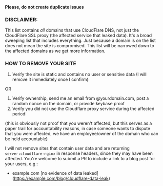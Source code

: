**Please, do not create duplicate issues**

### DISCLAIMER:
This list contains *all* domains that use CloudFlare DNS, not just the CloudFlare SSL proxy (the affected service that leaked data).
It's a broad sweeping list that includes everything.  Just because a domain is on the list does not mean the site is compromised.
This list will be narrowed down to the affected domains as we get more information.


### HOW TO REMOVE YOUR SITE
1. Verify the site is static and contains no user or sensitive data (I will remove it immediately once I confirm)  

OR  

1. Verify ownership, send me an email from @yourdomain.com, post a random nonce on the domain, or provide keybase proof
2. Verify you did not use the Cloudflare proxy service during the affected period 

(this is obviously not proof that you weren't affected, but this serves as a paper trail for accountability reasons, in case
someone wants to dispute that you were affected, we have an employee/owner of the domain who can be held accountable)

I will not remove sites that contain user data and are returning `server:cloudflare-nginx` in response headers, since they may have been affected.
You're welcome to submit a PR to include a link to a blog post for your users, e.g.:

- example.com \[no evidence of data leaked](https://example.com/blog/cloudflare-data-leak)
